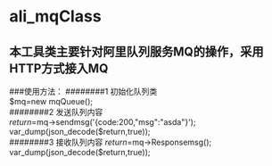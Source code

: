 # ali_mqClass 
本工具类主要针对阿里队列服务MQ的操作，采用HTTP方式接入MQ
-------  
###使用方法：
########1 初始化队列类<br>
 $mq=new mqQueue();<br>
########2 发送队列内容<br>
$return=$mq->sendmsg('{code:200,"msg":"asda"}');<br>
var_dump(json_decode($return,true));<br>
########3 接收队列内容
$return=$mq->Responsemsg();<br>
var_dump(json_decode($return,true));<br>